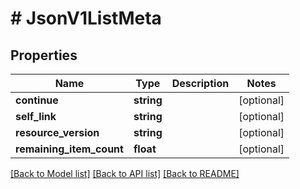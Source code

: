 # # JsonV1ListMeta

## Properties

Name | Type | Description | Notes
------------ | ------------- | ------------- | -------------
**continue** | **string** |  | [optional]
**self_link** | **string** |  | [optional]
**resource_version** | **string** |  | [optional]
**remaining_item_count** | **float** |  | [optional]

[[Back to Model list]](../../README.md#models) [[Back to API list]](../../README.md#endpoints) [[Back to README]](../../README.md)
